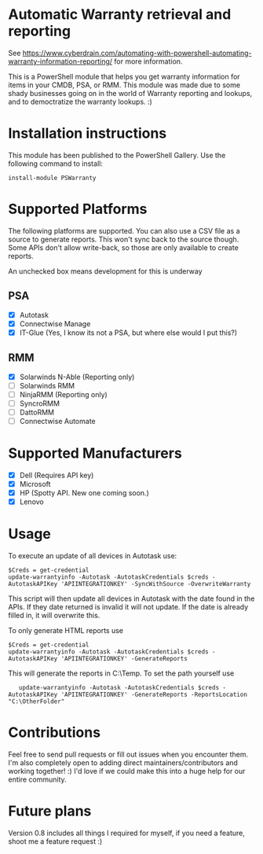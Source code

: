 # Automatic Warranty retrieval and reporting
See https://www.cyberdrain.com/automating-with-powershell-automating-warranty-information-reporting/ for more information.

This is a PowerShell module that helps you get warranty information for items in your CMDB, PSA, or RMM. This module was made due to some shady businesses going on in the world of Warranty reporting and lookups, and to democtratize the warranty lookups. :)

# Installation instructions

This module has been published to the PowerShell Gallery. Use the following command to install:  

    install-module PSWarranty

# Supported Platforms

The following platforms are supported. You can also use a CSV file as a source to generate reports. This won't sync back to the source though. Some APIs don't allow write-back, so those are only available to create reports.

An unchecked box means development for this is underway

## PSA    
- [x] Autotask
- [x] Connectwise Manage
- [x] IT-Glue (Yes, I know its not a PSA, but where else would I put this?)

## RMM
- [x] Solarwinds N-Able (Reporting only)
- [ ] Solarwinds RMM
- [ ] NinjaRMM (Reporting only)
- [ ] SyncroRMM
- [ ] DattoRMM
- [ ] Connectwise Automate

# Supported Manufacturers
- [x] Dell (Requires API key)
- [x] Microsoft
- [x] HP (Spotty API. New one coming soon.)
- [x] Lenovo

# Usage

To execute an update of all devices in Autotask use:

    $Creds = get-credential  
    update-warrantyinfo -Autotask -AutotaskCredentials $creds -AutotaskAPIKey 'APIINTEGRATIONKEY' -SyncWithSource -OverwriteWarranty

This script will then update all devices in Autotask with the date found in the APIs. If they date returned is invalid it will not update. If the date is already filled in, it will overwrite this.

To only generate HTML reports use

    $Creds = get-credential  
    update-warrantyinfo -Autotask -AutotaskCredentials $creds -AutotaskAPIKey 'APIINTEGRATIONKEY' -GenerateReports

This will generate the reports in C:\Temp. To set the path yourself use

       update-warrantyinfo -Autotask -AutotaskCredentials $creds -AutotaskAPIKey 'APIINTEGRATIONKEY' -GenerateReports -ReportsLocation "C:\OtherFolder"


# Contributions

Feel free to send pull requests or fill out issues when you encounter them. I'm also completely open to adding direct maintainers/contributors and working together! :) I'd love if we could make this into a huge help for our entire community.

# Future plans

Version 0.8 includes all things I required for myself, if you need a feature, shoot me a feature request :)